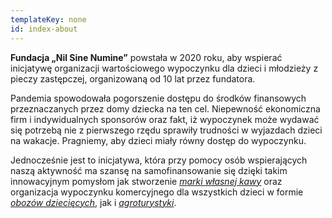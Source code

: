 ```yaml
---
templateKey: none
id: index-about
---
```

**Fundacja „Nil Sine Numine”** powstała w 2020 roku, aby wspierać inicjatywę organizacji wartościowego wypoczynku dla dzieci i młodzieży z pieczy zastępczej, organizowaną od 10 lat przez fundatora. 



Pandemia spowodowała pogorszenie dostępu do środków finansowych przeznaczanych przez  domy dziecka na ten cel. Niepewność ekonomiczna firm i indywidualnych sponsorów oraz fakt, iż wypoczynek może wydawać się potrzebą nie z pierwszego rzędu sprawiły trudności w wyjazdach dzieci na wakacje. Pragniemy, aby dzieci miały równy dostęp do wypoczynku.



Jednocześnie jest to inicjatywa, która przy pomocy osób wspierających naszą aktywność ma szansę na samofinansowanie się dzięki takim innowacyjnym pomysłom jak stworzenie *[marki własnej kawy](https://numine.pl/shop/)* oraz organizacja wypoczynku komercyjnego dla wszystkich dzieci w formie *[obozów dziecięcych](https://obozydzieciece.pl/)*, jak i *[agroturystyki](http://noclegitykocin.pl/)*.